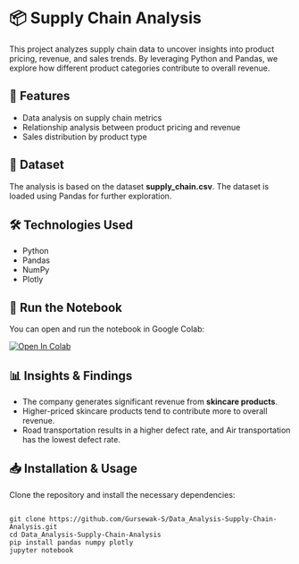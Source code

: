 <h1>📦 Supply Chain Analysis</h1>

<p>This project analyzes supply chain data to uncover insights into product pricing, revenue, and sales trends. 
By leveraging Python and Pandas, we explore how different product categories contribute to overall revenue.</p>

<h2>🚀 Features</h2>
<ul>
    <li>Data analysis on supply chain metrics</li>
    <li>Relationship analysis between product pricing and revenue</li>
    <li>Sales distribution by product type</li>
</ul>

<h2>📂 Dataset</h2>
<p>The analysis is based on the dataset <b>supply_chain.csv</b>. The dataset is loaded using Pandas for further exploration.</p>

<h2>🛠️ Technologies Used</h2>
<ul>
    <li>Python</li>
    <li>Pandas</li>
    <li>NumPy</li>
    <li>Plotly</li>
</ul>

<h2>🔗 Run the Notebook</h2>
<p>You can open and run the notebook in Google Colab:</p>

<a href="https://colab.research.google.com/github/Gursewak-S/Data_Analysis-Supply-Chain-Analysis-/blob/main/Supply_chain_Analysis.ipynb" target="_blank">
    <img src="https://colab.research.google.com/assets/colab-badge.svg" alt="Open In Colab">
</a>

<h2>📊 Insights & Findings</h2>
<ul>
    <li>The company generates significant revenue from <b>skincare products</b>.</li>
    <li>Higher-priced skincare products tend to contribute more to overall revenue.</li>
    <li>Road transportation results in a higher defect rate, and Air transportation has the lowest defect rate.</li>
</ul>

<h2>📥 Installation & Usage</h2>
<p>Clone the repository and install the necessary dependencies:</p>

<pre>
<code>
git clone https://github.com/Gursewak-S/Data_Analysis-Supply-Chain-Analysis.git
cd Data_Analysis-Supply-Chain-Analysis
pip install pandas numpy plotly
jupyter notebook
</code>
</pre>

